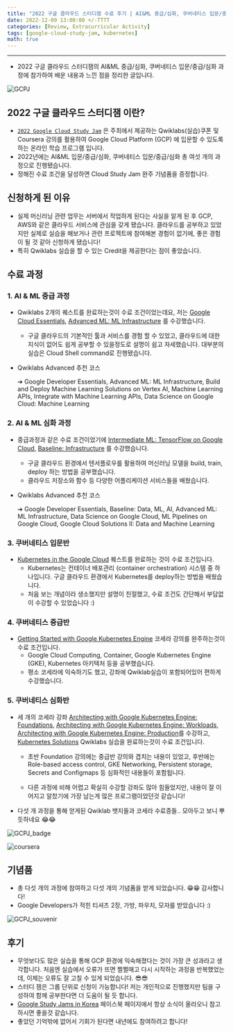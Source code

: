 ```yaml
---
title: "2022 구글 클라우드 스터디잼 수료 후기 | AI&ML 중급/심화, 쿠버네티스 입문/중급/심화 과정"
date: 2022-12-09 13:00:00 +/-TTTT
categories: [Review, Extracurricular Activity]
tags: [google-cloud-study-jam, kubernetes]
math: true
---
```




------------------------

- 2022 구글 클라우드 스터디잼의  AI&ML 중급/심화, 쿠버네티스 입문/중급/심화 과정에 참가하여 배운 내용과 느낀 점을 정리한 글입니다.



![GCPJ](/assets/img/for_post/20221209-1.jpeg)

## **2022 구글 클라우드 스터디잼 이란?**

- [`2022 Google Cloud Study Jam`](https://sites.google.com/view/studyjam-kr/home?authuser=0) 은 주최에서 제공하는 Qwiklabs(실습)쿠폰 및 Coursera 강의를 활용하여 Google Cloud Platform (GCP) 에 입문할 수 있도록 하는 온라인 학습 프로그램 입니다.
- 2022년에는 AI&ML 입문/중급/심화, 쿠버네티스 입문/중급/심화 총 여섯 개의 과정으로 진행됐습니다.
- 정해진 수료 조건을 달성하면 Cloud Study Jam 완주 기념품을 증정합니다. 



## **신청하게 된 이유**

- 실제 머신러닝 관련 업무는 서버에서 작업하게 된다는 사실을 알게 된 후 GCP, AWS와 같은 클라우드 서비스에 관심을 갖게 됐습니다. 클라우드를 공부하고 있었지만 실제로 실습을 해보거나 관련 프로젝트에 참여해본 경험이 없기에, 좋은 경험이 될 것 같아 신청하게 됐습니다!
- 특히 Qwiklabs 실습을 할 수 있는 Credit을 제공한다는 점이 좋았습니다.



## **수료 과정**

### **1. AI & ML 중급 과정**

- Qwiklabs 2개의 퀘스트를 완료하는것이 수료 조건이었는데요, 저는 [Google Cloud Essentials](https://www.cloudskillsboost.google/quests/23), [Advanced ML: ML Infrastructure](https://www.cloudskillsboost.google/quests/84) 를 수강했습니다.

  - 구글 클라우드의 기본적인 툴과 서비스를 경험 할 수 있었고, 클라우드에 대한 지식이 없어도 쉽게 공부할 수 있을정도로 설명이 쉽고 자세했습니다. 대부분의 실습은 Cloud Shell command로 진행됐습니다.

- Qwiklabs Advanced 추천 코스

  ➔ Google Developer Essentials, Advanced ML: ML Infrastructure, Build and Deploy Machine Learning Solutions on Vertex AI, Machine Learning APIs, Integrate with Machine Learning APIs, Data Science on Google Cloud: Machine Learning



### **2. AI & ML 심화 과정**

- 중급과정과 같은 수료 조건이었기에 [Intermediate ML: TensorFlow on Google Cloud](https://www.cloudskillsboost.google/quests/83), [Baseline: Infrastructure](https://www.cloudskillsboost.google/quests/33) 를 수강했습니다.

  - 구글 클라우드 환경에서 텐서플로우를 활용하여 머신러닝 모델을 build, train, deploy 하는 방법을 공부했습니다.
  - 클라우드 저장소와 함수 등 다양한 어플리케이션 서비스들을 배웠습니다.

- Qwiklabs Advanced 추천 코스

  ➔ Google Developer Essentials, Baseline: Data, ML, AI, Advanced ML: ML Infrastructure, Data Science on Google Cloud, ML Pipelines on Google Cloud, Google Cloud Solutions II: Data and Machine Learning



### **3. 쿠버네티스 입문반**

- [Kubernetes in the Google Cloud](https://www.qwiklabs.com/quests/29) 퀘스트를 완료하는 것이 수료 조건입니다.
  - Kubernetes는 컨테이너 배포관리 (container orchestration) 시스템 중 하나입니다. 구글 클라우드 환경에서 Kubernetes를 deploy하는 방법을 배웠습니다. 
  - 처음 보는 개념이라 생소했지만 설명이 친절했고, 수료 조건도 간단해서 부담없이 수강할 수 있었습니다 :)



### **4. 쿠버네티스 중급반**

- [Getting Started with Google Kubernetes Engine](https://www.coursera.org/learn/google-kubernetes-engine) 코세라 강의를 완주하는것이 수료 조건입니다.
  - Google Cloud Computing, Container, Google Kubernetes Engine (GKE), Kubernetes 아키텍처 등을 공부했습니다.
  - 평소 코세라에 익숙하기도 했고, 강좌에 Qwiklab실습이 포함되어있어 편하게 수강했습니다. 



### **5. 쿠버네티스 심화반**

- 세 개의 코세라 강좌 [Architecting with Google Kubernetes Engine: Foundations](https://www.coursera.org/learn/foundations-google-kubernetes-engine-gke), [Architecting with Google Kubernetes Engine: Workloads](https://www.coursera.org/learn/deploying-workloads-google-kubernetes-engine-gke), [Architecting with Google Kubernetes Engine: Production](https://www.coursera.org/learn/deploying-secure-kubernetes-containers-in-production)를 수강하고, [Kubernetes Solutions](https://www.cloudskillsboost.google/quests/45) Qwiklabs 실습을 완료하는것이 수료 조건입니다. 

  - 초반 Foundation 강의에는 중급반 강의와 겹치는 내용이 있었고, 후반에는 Role-based access control, GKE Networking, Persistent storage, Secrets and Configmaps 등 심화적인 내용들이 포함됩니다.

  - 다른 과정에 비해 어렵고 확실히 수강할 강좌도 많아 힘들었지만, 내용이 잘 이어지고 알찼기에 가장 남는게 많은 프로그램이었던것 같습니다!



- 다섯 개 과정을 통해 얻게된 Qwiklab 뱃지들과 코세라 수료증들.. 모아두고 보니 뿌듯하네요 😂😂

![GCPJ_badge](/assets/img/for_post/20221209-2.png)

![coursera](/assets/img/for_post/20221209-3.png)



## **기념품**

- 총 다섯 개의 과정에 참여하고 다섯 개의 기념품을 받게 되었습니다. 😁😁 감사합니다!
- Google Developers가 적힌 티셔츠 2장, 가방, 파우치, 모자를 받았습니다 :)



![GCPJ_souvenir](/assets/img/for_post/20221209-4.jpg)



## **후기**

- 무엇보다도 많은 실습을 통해 GCP 환경에 익숙해졌다는 것이 가장 큰 성과라고 생각합니다. 처음엔 실습에서 오류가 뜨면 쩔쩔매고 다시 시작하는 과정을 반복했었는데, 이제는 오류도 잘 고칠 수 있게 되었습니다. 😎😎
- 스터디 잼은 그룹 단위로 신청이 가능합니다! 저는 개인적으로 진행했지만 팀을 구성하여 함께 공부한다면 더 도움이 될 듯 합니다.
- [Google Study Jams in Korea](https://www.facebook.com/groups/studyjamkorea) 페이스북 페이지에서 항상 소식이 올라오니 참고하시면 좋을것 같습니다.
- 좋았던 기억밖에 없어서 기회가 된다면 내년에도 참여하려고 합니다!
